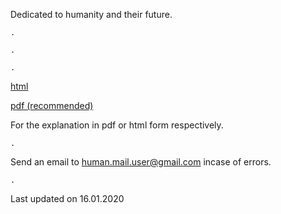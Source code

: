Dedicated to humanity and their future.

    .
    
    .
    
    .
    

[html](https://fate-of-humanity.github.io/html.html)

[pdf (recommended)](https://fate-of-humanity.github.io/pdf.pdf)

For the explanation in pdf or html form respectively.

    .

Send an email to human.mail.user@gmail.com incase of errors.

    .

Last updated on 16.01.2020
